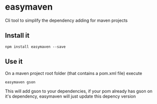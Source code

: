 # easymaven

Cli tool to simplify the dependency adding for maven projects

## Install it

```
npm install easymaven --save
```

## Use it

On a maven project root folder (that contains a pom.xml file) execute

```
easymaven gson
```

This will add gson to your dependencies, if your pom already has gson on it's dependency, easymaven will just update this depency version
